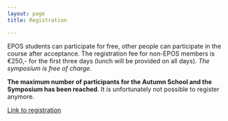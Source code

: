 ```yaml
---
layout: page
title: Registration

---
```


EPOS students can participate for free, other people can participate in the course after acceptance. The registration fee for non-EPOS members is €250,- for the first three days (lunch will be provided on all days). *The symposium is free of charge.*

**The maximum number of participants for the Autumn School and the Symposium has been reached**. It is unfortunately not possible to register anymore.

[Link to registration](https://forms.gle/8Kp31x7BqQ2KX9YX7)
